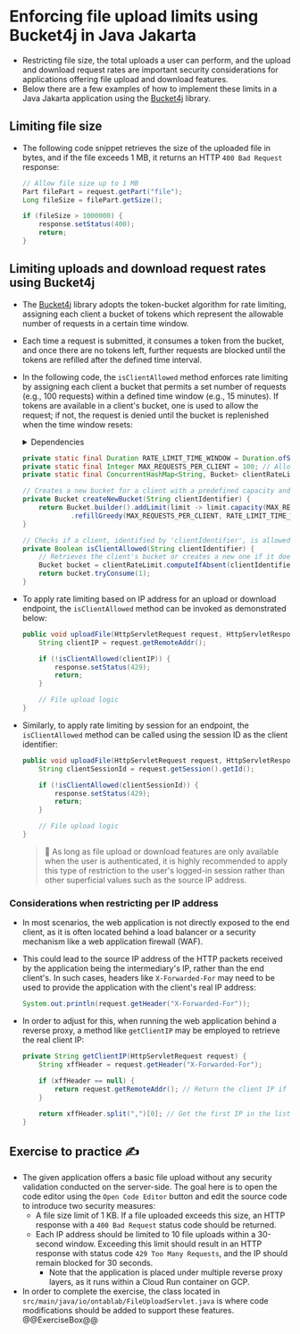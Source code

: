 # Enforcing file upload limits using Bucket4j in Java Jakarta

* Restricting file size, the total uploads a user can perform, and the upload and download request rates are important security considerations for applications offering file upload and download features.
* Below there are a few examples of how to implement these limits in a Java Jakarta application using the [Bucket4j][1] library.

## Limiting file size

* The following code snippet retrieves the size of the uploaded file in bytes, and if the file exceeds 1 MB, it returns an HTTP `400 Bad Request` response:

  ```java
  // Allow file size up to 1 MB
  Part filePart = request.getPart("file");
  Long fileSize = filePart.getSize();

  if (fileSize > 1000000) {
      response.setStatus(400);
      return;
  }
  ```

## Limiting uploads and download request rates using Bucket4j

* The [Bucket4j][1] library adopts the token-bucket algorithm for rate limiting, assigning each client a bucket of tokens which represent the allowable number of requests in a certain time window.
* Each time a request is submitted, it consumes a token from the bucket, and once there are no tokens left, further requests are blocked until the tokens are refilled after the defined time interval.
* In the following code, the `isClientAllowed` method enforces rate limiting by assigning each client a bucket that permits a set number of requests (e.g., 100 requests) within a defined time window (e.g., 15 minutes). If tokens are available in a client's bucket, one is used to allow the request; if not, the request is denied until the bucket is replenished when the time window resets:

  <details>
    <summary>Dependencies</summary>

    ```java
    import java.io.IOException;
    import java.time.Duration;
    import java.util.concurrent.ConcurrentHashMap;
    import io.github.bucket4j.Bucket;
    ```

  </details>

  ```java
  private static final Duration RATE_LIMIT_TIME_WINDOW = Duration.ofSeconds(900); // 15 minutes window
  private static final Integer MAX_REQUESTS_PER_CLIENT = 100; // Allow 100 requests per IP per 15 minutes
  private static final ConcurrentHashMap<String, Bucket> clientRateLimit = new ConcurrentHashMap<>();

  // Creates a new bucket for a client with a predefined capacity and refill rate
  private Bucket createNewBucket(String clientIdentifier) {
      return Bucket.builder().addLimit(limit -> limit.capacity(MAX_REQUESTS_PER_CLIENT)
              .refillGreedy(MAX_REQUESTS_PER_CLIENT, RATE_LIMIT_TIME_WINDOW)).build();
  }

  // Checks if a client, identified by 'clientIdentifier', is allowed to proceed based on their rate limit
  private Boolean isClientAllowed(String clientIdentifier) {
      // Retrieves the client's bucket or creates a new one if it doesn't exist
      Bucket bucket = clientRateLimit.computeIfAbsent(clientIdentifier, this::createNewBucket);
      return bucket.tryConsume(1);
  }
  ```

* To apply rate limiting based on IP address for an upload or download endpoint, the `isClientAllowed` method can be invoked as demonstrated below:

  ```java
  public void uploadFile(HttpServletRequest request, HttpServletResponse response) {
      String clientIP = request.getRemoteAddr();

      if (!isClientAllowed(clientIP)) {
          response.setStatus(429);
          return;
      }

      // File upload logic
  }
  ```

* Similarly, to apply rate limiting by session for an endpoint, the `isClientAllowed` method can be called using the session ID as the client identifier:

  ```java
  public void uploadFile(HttpServletRequest request, HttpServletResponse response) {
      String clientSessionId = request.getSession().getId();

      if (!isClientAllowed(clientSessionId)) {
          response.setStatus(429);
          return;
      }

      // File upload logic
  }
  ```

  > :older_man: As long as file upload or download features are only available when the user is authenticated, it is highly recommended to apply this type of restriction to the user's logged-in session rather than other superficial values such as the source IP address.

### Considerations when restricting per IP address

* In most scenarios, the web application is not directly exposed to the end client, as it is often located behind a load balancer or a security mechanism like a web application firewall (WAF).
* This could lead to the source IP address of the HTTP packets received by the application being the intermediary's IP, rather than the end client's. In such cases, headers like `X-Forwarded-For` may need to be used to provide the application with the client's real IP address:
  
  ```java
  System.out.println(request.getHeader("X-Forwarded-For"));
  ```

* In order to adjust for this, when running the web application behind a reverse proxy, a method like `getClientIP` may be employed to retrieve the real client IP:

  ```java
  private String getClientIP(HttpServletRequest request) {
      String xffHeader = request.getHeader("X-Forwarded-For");

      if (xffHeader == null) {
          return request.getRemoteAddr(); // Return the client IP if the header is not present
      }
      
      return xffHeader.split(",")[0]; // Get the first IP in the list if the header exists
  }
  ```

## Exercise to practice :writing_hand:

* The given application offers a basic file upload without any security validation conducted on the server-side. The goal here is to open the code editor using the `Open Code Editor` button and edit the source code to introduce two security measures:
  * A file size limit of 1 KB. If a file uploaded exceeds this size, an HTTP response with a `400 Bad Request` status code should be returned.
  * Each IP address should be limited to 10 file uploads within a 30-second window. Exceeding this limit should result in an HTTP response with status code `429 Too Many Requests`, and the IP should remain blocked for 30 seconds.
    * Note that the application is placed under multiple reverse proxy layers, as it runs within a Cloud Run container on GCP.
* In order to complete the exercise, the class located in `src/main/java/io/ontablab/FileUploadServlet.java` is where code modifications should be added to support these features.
  @@ExerciseBox@@

[1]: https://github.com/bucket4j/bucket4j
